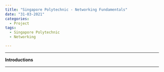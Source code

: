 ```yaml
---
title: "Singapore Polytechnic - Networking Fundamentals"
date: "31-03-2021"
categories:
  - Project
tags:
  - Singapore Polytechnic
  - Networking

---
```


***

<strong>Introductions</strong>

***
